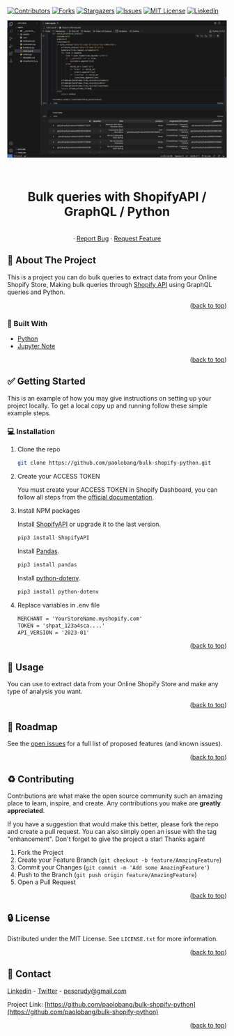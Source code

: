 <div id="top"></div>
<!--
*** Thanks for checking out the Best-README-Template. If you have a suggestion
*** that would make this better, please fork the repo and create a pull request
*** or simply open an issue with the tag "enhancement".
*** Don't forget to give the project a star!
*** Thanks again! Now go create something AMAZING! :D
-->



<!-- PROJECT SHIELDS -->
<!--
*** I'm using markdown "reference style" links for readability.
*** Reference links are enclosed in brackets [ ] instead of parentheses ( ).
*** See the bottom of this document for the declaration of the reference variables
*** for contributors-url, forks-url, etc. This is an optional, concise syntax you may use.
*** https://www.markdownguide.org/basic-syntax/#reference-style-links
-->
[![Contributors][contributors-shield]][contributors-url]
[![Forks][forks-shield]][forks-url]
[![Stargazers][stars-shield]][stars-url]
[![Issues][issues-shield]][issues-url]
[![MIT License][license-shield]][license-url]
[![LinkedIn][linkedin-shield]][linkedin-url]


![Product Name Screen Shot][product-screenshot]
<!-- PROJECT LOGO -->
<br />
<div align="center">
<h1 align="center">Bulk queries with ShopifyAPI / GraphQL / Python</h1>

  <p align="center">
    <br />
    ·
    <a href="https://github.com/paolobang/bulk-shopify-python/issues">Report Bug</a>
    ·
    <a href="https://github.com/paolobang/bulk-shopify-python/issues">Request Feature</a>
  </p>
</div>



<!-- ABOUT THE PROJECT -->
## :open_file_folder: About The Project



This is a project you can do bulk queries to extract data from your Online Shopify Store, Making bulk queries through [Shopify API](https://shopify.dev/docs/api/usage/bulk-operations/queries) using GraphQL queries and Python.


<p align="right">(<a href="#top">back to top</a>)</p>



### :rocket: Built With

* [Python](https://github.com/Shopify/shopify_python_api)
* [Jupyter Note](https://code.visualstudio.com/docs/datascience/jupyter-notebooks)


<p align="right">(<a href="#top">back to top</a>)</p>



<!-- GETTING STARTED -->
## :white_check_mark: Getting Started

This is an example of how you may give instructions on setting up your project locally.
To get a local copy up and running follow these simple example steps.

### :computer: Installation

1. Clone the repo

   ```sh
   git clone https://github.com/paolobang/bulk-shopify-python.git
   ```

2. Create your ACCESS TOKEN

    You must create your ACCESS TOKEN in Shopify Dashboard, you can follow all steps from the [official documentation](https://help.shopify.com/es/manual/apps/app-types/custom-apps?shpxid=534cde3b-B4F8-4753-D4E0-CCA3640020E9). 


3. Install NPM packages
    
    Install [ShopifyAPI](https://pypi.org/project/ShopifyAPI/) or upgrade it to the last version.
    ```bash
    pip3 install ShopifyAPI
    ```

    Install [Pandas](https://pypi.org/project/pandas/).

    ```bash
    pip3 install pandas
    ```

    Install [python-dotenv](https://pypi.org/project/python-dotenv/).

    ```bash
    pip3 install python-dotenv
    ```

4. Replace variables in .env file

    ```env
    MERCHANT = 'YourStoreName.myshopify.com'
    TOKEN = 'shpat_123a4sca....' 
    API_VERSION = '2023-01'
    ```


<p align="right">(<a href="#top">back to top</a>)</p>



<!-- USAGE EXAMPLES -->
## :pencil: Usage

You can use to extract data from your Online Shopify Store and make any type of analysis you want.

<p align="right">(<a href="#top">back to top</a>)</p>



<!-- ROADMAP -->
## :dart: Roadmap

See the [open issues](https://github.com/paolobang/bulk-shopify-python/issues) for a full list of proposed features (and known issues).

<p align="right">(<a href="#top">back to top</a>)</p>



<!-- CONTRIBUTING -->
## :recycle: Contributing

Contributions are what make the open source community such an amazing place to learn, inspire, and create. Any contributions you make are **greatly appreciated**.

If you have a suggestion that would make this better, please fork the repo and create a pull request. You can also simply open an issue with the tag "enhancement".
Don't forget to give the project a star! Thanks again!

1. Fork the Project
2. Create your Feature Branch (`git checkout -b feature/AmazingFeature`)
3. Commit your Changes (`git commit -m 'Add some AmazingFeature'`)
4. Push to the Branch (`git push origin feature/AmazingFeature`)
5. Open a Pull Request

<p align="right">(<a href="#top">back to top</a>)</p>



<!-- LICENSE -->
## :lock: License

Distributed under the MIT License. See `LICENSE.txt` for more information.

<p align="right">(<a href="#top">back to top</a>)</p>



<!-- CONTACT -->
## :wave: Contact

[Linkedin](https://www.linkedin.com/in/rudyhuaman/) - [Twitter](https://twitter.com/pesorudy) - pesorudy@gmail.com

Project Link: [https://github.com/paolobang/bulk-shopify-python](https://github.com/paolobang/bulk-shopify-python)

<p align="right">(<a href="#top">back to top</a>)</p>


<!-- MARKDOWN LINKS & IMAGES -->
<!-- https://www.markdownguide.org/basic-syntax/#reference-style-links -->
[contributors-shield]: https://img.shields.io/github/contributors/paolobang/bulk-shopify-python.svg?style=for-the-badge
[contributors-url]: https://github.com/paolobang/bulk-shopify-python/graphs/contributors
[forks-shield]: https://img.shields.io/github/forks/paolobang/bulk-shopify-python.svg?style=for-the-badge
[forks-url]: https://github.com/paolobang/bulk-shopify-python/network/members
[stars-shield]: https://img.shields.io/github/stars/paolobang/bulk-shopify-python.svg?style=for-the-badge
[stars-url]: https://github.com/paolobang/bulk-shopify-python/stargazers
[issues-shield]: https://img.shields.io/github/issues/paolobang/bulk-shopify-python.svg?style=for-the-badge
[issues-url]: https://github.com/paolobang/bulk-shopify-python/issues
[license-shield]: https://img.shields.io/github/license/paolobang/bulk-shopify-python.svg?style=for-the-badge
[license-url]: https://github.com/paolobang/bulk-shopify-python/blob/master/LICENSE.txt
[linkedin-shield]: https://img.shields.io/badge/-LinkedIn-black.svg?style=for-the-badge&logo=linkedin&colorB=555
[linkedin-url]: https://www.linkedin.com/in/rudyhuaman/
[product-screenshot]: /assets/screen.png